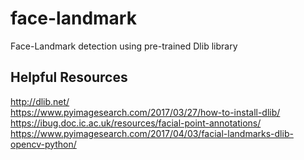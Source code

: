 # face-landmark
Face-Landmark detection using pre-trained Dlib library

## Helpful Resources  
http://dlib.net/  
https://www.pyimagesearch.com/2017/03/27/how-to-install-dlib/  
https://ibug.doc.ic.ac.uk/resources/facial-point-annotations/  
https://www.pyimagesearch.com/2017/04/03/facial-landmarks-dlib-opencv-python/   
